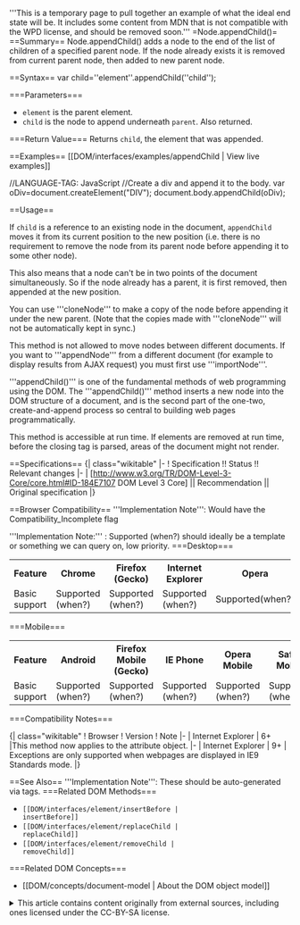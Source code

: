 '''This is a temporary page to pull together an example of what the ideal end state will be. It includes some content from MDN that is not compatible with the WPD license, and should be removed soon.'''
=Node.appendChild()=
==Summary==
Node.appendChild() adds a node to the end of the list of children of a specified parent node. If the node already exists it is removed from current parent node, then added to new parent node.

==Syntax==
 var child=''element''.appendChild(''child'');

===Parameters===
* <code>element</code> is the parent element.
* <code>child</code> is the node to append underneath <code>parent</code>. Also returned.

===Return Value===
Returns <code>child</code>, the element that was appended.

==Examples==
[[DOM/interfaces/examples/appendChild | View live examples]]

<syntaxhighlight>
//LANGUAGE-TAG: JavaScript
//Create a div and append it to the body.
var oDiv=document.createElement("DIV");
document.body.appendChild(oDiv);
</syntaxhighlight>

==Usage==

If <code>child</code> is a reference to an existing node in the document, <code>appendChild</code> moves it from its current position to the new position (i.e. there is no requirement to remove the node from its parent node before appending it to some other node).

This also means that a node can't be in two points of the document simultaneously. So if the node already has a parent, it is first removed, then appended at the new position.

You can use '''cloneNode''' to make a copy of the node before appending it under the new parent. (Note that the copies made with '''cloneNode''' will not be automatically kept in sync.)

This method is not allowed to move nodes between different documents. If you want to '''appendNode''' from a different document (for example to display results from AJAX request) you must first use '''importNode'''.

'''appendChild()''' is one of the fundamental methods of web programming using the DOM. The '''appendChild()''' method inserts a new node into the DOM structure of a document, and is the second part of the one-two, create-and-append process so central to building web pages programmatically.

This method is accessible at run time. If elements are removed at run time, before the closing tag is parsed, areas of the document might not render.

==Specifications==
{| class="wikitable"
|-
! Specification !! Status !! Relevant changes
|-
| [http://www.w3.org/TR/DOM-Level-3-Core/core.html#ID-184E7107 DOM Level 3 Core] || Recommendation || Original specification
|}

==Browser Compatibility==
'''Implementation Note''': Would have the Compatibility_Incomplete flag

'''Implementation Note:''' : Supported (when?) should ideally be a template or something we can query on, low priority.
===Desktop===
<div id="compat-desktop">
  <table class="compat-table">
       <tr>
        <th>Feature</th>
        <th>Chrome</th>
        <th>Firefox (Gecko)</th>
        <th>Internet Explorer</th>
        <th>Opera</th>
        <th>Safari</th>
      </tr>
      <tr>
        <td>Basic support</td>
        <td>Supported (when?)</td>
        <td>Supported (when?)</td>
        <td>Supported (when?)</td>
        <td>Supported(when?)</td>
        <td>Supported(when?)</td>
      </tr>
  </table>
</div>

===Mobile===
<div id="compat-mobile">
  <table class="compat-table">
      <tr>
        <th>Feature</th>
        <th>Android</th>
        <th>Firefox Mobile (Gecko)</th>
        <th>IE Phone</th>
        <th>Opera Mobile</th>
        <th>Safari Mobile</th>
      </tr>
      <tr>
        <td>Basic support</td>
        <td>Supported (when?)</td>
        <td>Supported (when?)</td>
        <td>Supported (when?)</td>
        <td>Supported (when?)</td>
        <td>Supported (when?)</td>
      </tr>
  </table>
</div>

===Compatibility Notes===

{| class="wikitable"
! Browser
! Version
! Note
|-
| Internet Explorer
| 6+ 
|This method now applies to the attribute object.
|-
| Internet Explorer 
| 9+
| Exceptions are only supported when webpages are displayed in IE9 Standards mode.
|}

==See Also==
'''Implementation Note''': These should be auto-generated via tags.
===Related DOM Methods===
* <code>[[DOM/interfaces/element/insertBefore | insertBefore]]</code>
* <code>[[DOM/interfaces/element/replaceChild | replaceChild]]</code>
* <code>[[DOM/interfaces/element/removeChild | removeChild]]</code>

===Related DOM Concepts===
* [[DOM/concepts/document-model | About the DOM object model]]

<details>
	<summary>This article contains content originally from external sources, including ones licensed under the CC-BY-SA license.</summary>
	<div>
		Portions of this content copyright 2012 Mozilla Contributors. This article contains work licensed under the Creative Commons Attribution-Sharealike License v2.5 or later. The original work is available at Mozilla Developer Network:
<a href="http://developer.mozilla.org/foo" target="_blank">Foo</a>
	</div>
	<div>
		Portions of this content come from Foo.org: <a href="http://foo.org/baz" target="_blank">Baz</a>
	</div>
</details>